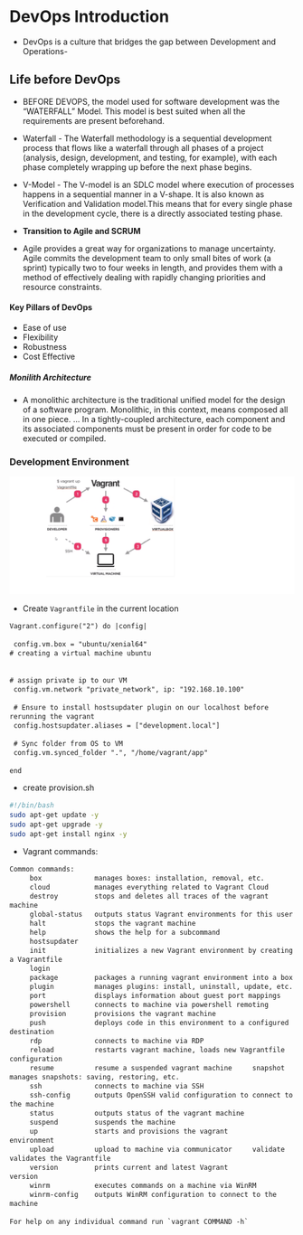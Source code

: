 # **DevOps Introduction**
- DevOps is a culture that bridges the gap between Development and Operations- 

## **Life before DevOps**
- BEFORE DEVOPS, the model used for software development was the “WATERFALL” Model. This model is best suited when all the requirements are present beforehand.
- Waterfall - The Waterfall methodology is a sequential development process that flows like a waterfall through all phases of a project (analysis, design, development, and testing, for example), with each phase completely wrapping up before the next phase begins. 
- V-Model - The V-model is an SDLC model where execution of processes happens in a sequential manner in a V-shape. It is also known as Verification and Validation model.This means that for every single phase in the development cycle, there is a directly associated testing phase.

- **Transition to Agile and SCRUM** 
-  Agile provides a great way for organizations to manage uncertainty. Agile commits the development team to only small bites of work (a sprint) typically two to four weeks in length, and provides them with a method of effectively dealing with rapidly changing priorities and resource constraints.

#### Key Pillars of DevOps
- Ease of use
- Flexibility
- Robustness
- Cost Effective

##### Monilith Architecture
- A monolithic architecture is the traditional unified model for the design of a software program. Monolithic, in this context, means composed all in one piece. ... In a tightly-coupled architecture, each component and its associated components must be present in order for code to be executed or compiled.

### Development Environment
![](VMsetup.png)

- Create `Vagrantfile` in the current location
```Vagrantfile
Vagrant.configure("2") do |config|

 config.vm.box = "ubuntu/xenial64"
# creating a virtual machine ubuntu 


# assign private ip to our VM
 config.vm.network "private_network", ip: "192.168.10.100"   

 # Ensure to install hostsupdater plugin on our localhost before rerunning the vagrant
 config.hostsupdater.aliases = ["development.local"]

 # Sync folder from OS to VM
 config.vm.synced_folder ".", "/home/vagrant/app"
 
end
```
- create provision.sh
```provision.sh
#!/bin/bash
sudo apt-get update -y
sudo apt-get upgrade -y
sudo apt-get install nginx -y
```
- Vagrant commands:
```
Common commands:
     box             manages boxes: installation, removal, etc.
     cloud           manages everything related to Vagrant Cloud
     destroy         stops and deletes all traces of the vagrant machine
     global-status   outputs status Vagrant environments for this user
     halt            stops the vagrant machine
     help            shows the help for a subcommand   
     hostsupdater
     init            initializes a new Vagrant environment by creating a Vagrantfile
     login
     package         packages a running vagrant environment into a box
     plugin          manages plugins: install, uninstall, update, etc.
     port            displays information about guest port mappings
     powershell      connects to machine via powershell remoting
     provision       provisions the vagrant machine    
     push            deploys code in this environment to a configured destination
     rdp             connects to machine via RDP       
     reload          restarts vagrant machine, loads new Vagrantfile configuration
     resume          resume a suspended vagrant machine     snapshot        manages snapshots: saving, restoring, etc.
     ssh             connects to machine via SSH       
     ssh-config      outputs OpenSSH valid configuration to connect to the machine
     status          outputs status of the vagrant machine
     suspend         suspends the machine
     up              starts and provisions the vagrant 
environment
     upload          upload to machine via communicator     validate        validates the Vagrantfile
     version         prints current and latest Vagrant 
version
     winrm           executes commands on a machine via WinRM
     winrm-config    outputs WinRM configuration to connect to the machine

For help on any individual command run `vagrant COMMAND -h`
```